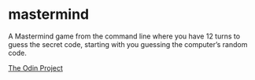 # mastermind

A Mastermind game from the command line where you have 12 turns to guess the secret code, starting with you guessing the computer’s random code.

[The Odin Project](https://www.theodinproject.com/courses/ruby-programming/lessons/oop#project-2-mastermind)
